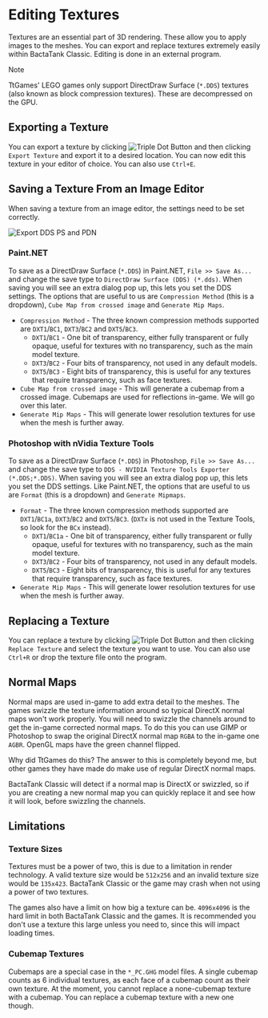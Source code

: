 # Editing Textures
Textures are an essential part of 3D rendering. These allow you to apply images to the meshes. You can export and replace textures extremely easily within BactaTank Classic. Editing is done in an external program.

> [!NOTE]
> TtGames' LEGO games only support DirectDraw Surface (`*.DDS`) textures (also known as block compression textures). These are decompressed on the GPU.

## Exporting a Texture
You can export a texture by clicking ![Triple Dot Button](https://i.imgur.com/xhwAmwR.png) and then clicking `Export Texture` and export it to a desired location. You can now edit this texture in your editor of choice. You can also use `Ctrl+E`.

## Saving a Texture From an Image Editor
When saving a texture from an image editor, the settings need to be set correctly.

![Export DDS PS and PDN](https://i.imgur.com/ZOEffIj.png)<br>

### Paint.NET
To save as a DirectDraw Surface (`*.DDS`) in Paint.NET, `File >> Save As...` and change the save type to `DirectDraw Surface (DDS) (*.dds)`. When saving you will see an extra dialog pop up, this lets you set the DDS settings. The options that are useful to us are `Compression Method` (this is a dropdown), `Cube Map from crossed image` and `Generate Mip Maps`.

- `Compression Method` - The three known compression methods supported are `DXT1`/`BC1`, `DXT3`/`BC2` and `DXT5`/`BC3`.
  - `DXT1`/`BC1` - One bit of transparency, either fully transparent or fully opaque, useful for textures with no transparency, such as the main model texture.
  - `DXT3`/`BC2` - Four bits of transparency, not used in any default models.
  - `DXT5`/`BC3` - Eight bits of transparency, this is useful for any textures that require transparency, such as face textures.
- `Cube Map from crossed image` - This will generate a cubemap from a crossed image. Cubemaps are used for reflections in-game. We will go over this later.
- `Generate Mip Maps` - This will generate lower resolution textures for use when the mesh is further away.

### Photoshop with nVidia Texture Tools
To save as a DirectDraw Surface (`*.DDS`) in Photoshop, `File >> Save As...` and change the save type to `DDS - NVIDIA Texture Tools Exporter (*.DDS;*.DDS)`. When saving you will see an extra dialog pop up, this lets you set the DDS settings. Like Paint.NET, the options that are useful to us are `Format` (this is a dropdown) and `Generate Mipmaps`.

- `Format` - The three known compression methods supported are `DXT1`/`BC1a`, `DXT3`/`BC2` and `DXT5`/`BC3`. (`DXTx` is not used in the Texture Tools, so look for the `BCx` instead).
  - `DXT1`/`BC1a` - One bit of transparency, either fully transparent or fully opaque, useful for textures with no transparency, such as the main model texture.
  - `DXT3`/`BC2` - Four bits of transparency, not used in any default models.
  - `DXT5`/`BC3` - Eight bits of transparency, this is useful for any textures that require transparency, such as face textures.
- `Generate Mip Maps` - This will generate lower resolution textures for use when the mesh is further away.

## Replacing a Texture
You can replace a texture by clicking ![Triple Dot Button](https://i.imgur.com/xhwAmwR.png) and then clicking `Replace Texture` and select the texture you want to use. You can also use `Ctrl+R` or drop the texture file onto the program.

## Normal Maps
Normal maps are used in-game to add extra detail to the meshes. The games swizzle the texture information around so typical DirectX normal maps won't work properly. You will need to swizzle the channels around to get the in-game corrected normal maps. To do this you can use GIMP or Photoshop to swap the original DirectX normal map `RGBA` to the in-game one `AGBR`. OpenGL maps have the green channel flipped.

Why did TtGames do this? The answer to this is completely beyond me, but other games they have made do make use of regular DirectX normal maps.

BactaTank Classic will detect if a normal map is DirectX or swizzled, so if you are creating a new normal map you can quickly replace it and see how it will look, before swizzling the channels.

## Limitations
### Texture Sizes
Textures must be a power of two, this is due to a limitation in render technology. A valid texture size would be `512x256` and an invalid texture size would be `135x423`. BactaTank Classic or the game may crash when not using a power of two textures.

The games also have a limit on how big a texture can be. `4096x4096` is the hard limit in both BactaTank Classic and the games. It is recommended you don't use a texture this large unless you need to, since this will impact loading times.

### Cubemap Textures
Cubemaps are a special case in the `*_PC.GHG` model files. A single cubemap counts as 6 individual textures, as each face of a cubemap count as their own texture. At the moment, you cannot replace a none-cubemap texture with a cubemap. You can replace a cubemap texture with a new one though.